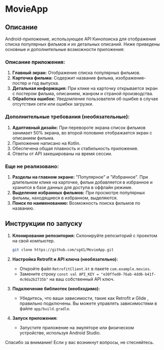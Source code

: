 # MovieApp

## Описание

Android-приложение, использующее API Кинопоиска для отображения списка популярных фильмов и их детальных описаний. Ниже приведены основные и дополнительные возможности приложения:

### Описание приложения:
1. **Главный экран:** Отображение списка популярных фильмов.
2. **Карточка фильма:** Содержит название фильма, изображение-постер и год выпуска.
3. **Детальная информация:** При клике на карточку открывается экран с постером фильма, описанием, жанром и страной производства.
4. **Обработка ошибок:** Уведомление пользователя об ошибке в случае отсутствия сети или ошибки загрузки.

### Дополнительные требования (необязательные):
1. **Адаптивный дизайн:** При перевороте экрана список фильмов занимает 50% экрана, во второй половине отображается экран с описанием фильма.
2. Приложение написано на Kotlin.
3. Обеспечена общая плавность и стабильность приложения.
4. Ответы от API закешированы на время сессии.

### Еще не реализовано:
1. **Разделы на главном экране:** "Популярное" и "Избранное". При длительном клике на карточке, фильм добавляется в избранное и хранится в базе данных для доступа в оффлайн режиме.
2. **Выделение избранных фильмов:** При просмотре популярных фильмы, находящиеся в избранном, выделяются.
3. **Поиск по наименованию:** Возможность поиска фильмов по названию.

## Инструкции по запуску

1. **Клонирование репозитория:** Склонируйте репозиторий с проектом на свой компьютер.
   
   ```bash
   git clone https://github.com/sg41/MovieApp.git

2. **Настройка Retrofit и API ключа (необязательно):**
   - Откройте файл `RetrofitClient.kt` в пакете `com.example.movies`.
   - Замените строку `const val API_KEY = "e30ffed0-76ab-4dd6-b41f-4c9da2b2735b"` на ваш собственный API ключ.

3. **Подключение библиотек (необходимо):**
   - Убедитесь, что ваши зависимости, такие как Retrofit и Glide , правильно подключены. Вы можете управлять зависимостями в файле `app/build.gradle`.

4. **Запуск приложения:**
   - Запустите приложение на эмуляторе или физическом устройстве, используя Android Studio.



Спасибо за вниманиe! Если у вас возникнут вопросы, не стесняйтесь.
